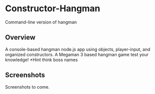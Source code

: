# Constructor-Hangman
Command-line version of hangman

## Overview
A console-based hangman node.js app using objects, player-input, and organized constructors. A Megaman 3 based hangman game test your knowledge! *Hint think boss names

## Screenshots
Screenshots to come.
